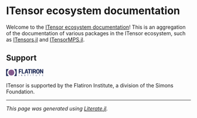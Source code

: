# ITensor ecosystem documentation

Welcome to the [ITensor ecosystem documentation](https://docs.itensor.org)!
This is an aggregation of the documentation of various packages in the ITensor ecosystem,
such as [ITensors.jl](https://docs.itensor.org/ITensors)
and [ITensorMPS.jl](https://docs.itensor.org/ITensorMPS).

## Support

<img src="docs/src/assets/CCQ.png" width="20%" alt="Flatiron Center for Computational Quantum Physics logo.">

ITensor is supported by the Flatiron Institute, a division of the Simons Foundation.

---

*This page was generated using [Literate.jl](https://github.com/fredrikekre/Literate.jl).*

